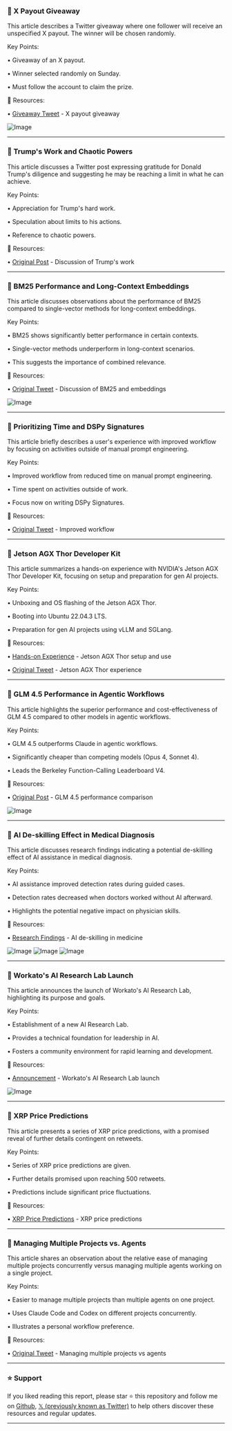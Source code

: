 ### 🤖 X Payout Giveaway

This article describes a Twitter giveaway where one follower will receive an unspecified X payout.  The winner will be chosen randomly.

Key Points:

• Giveaway of an X payout.

• Winner selected randomly on Sunday.

• Must follow the account to claim the prize.


🔗 Resources:

• [Giveaway Tweet](https://x.com/vishleshak89) - X payout giveaway

![Image](https://pbs.twimg.com/media/Gzj5oztXUAAzUy4?format=jpg&name=small)


---
### 🤖 Trump's Work and Chaotic Powers

This article discusses a Twitter post expressing gratitude for Donald Trump's diligence and suggesting he may be reaching a limit in what he can achieve.

Key Points:

• Appreciation for Trump's hard work.

• Speculation about limits to his actions.

• Reference to chaotic powers.



🔗 Resources:

• [Original Post](https://x.com/AlvigodOP/status/1961596476951232935) -  Discussion of Trump's work


---
### 🤖 BM25 Performance and Long-Context Embeddings

This article discusses observations about the performance of BM25 compared to single-vector methods for long-context embeddings.

Key Points:

• BM25 shows significantly better performance in certain contexts.

• Single-vector methods underperform in long-context scenarios.

•  This suggests the importance of combined relevance.


🔗 Resources:

• [Original Tweet](https://x.com/xueguang_ma/status/1961572872008470653) - Discussion of BM25 and embeddings

![Image](https://pbs.twimg.com/media/Gzhr0ADbkAQgHhh?format=jpg&name=small)


---
### 🤖  Prioritizing Time and DSPy Signatures

This article briefly describes a user's experience with improved workflow by focusing on activities outside of manual prompt engineering.

Key Points:

• Improved workflow from reduced time on manual prompt engineering.

• Time spent on activities outside of work.

•  Focus now on writing DSPy Signatures.



🔗 Resources:

• [Original Tweet](https://x.com/tech_optimist/status/1961570091234971899) -  Improved workflow


---
### 🚀 Jetson AGX Thor Developer Kit

This article summarizes a hands-on experience with NVIDIA's Jetson AGX Thor Developer Kit, focusing on setup and preparation for gen AI projects.

Key Points:

• Unboxing and OS flashing of the Jetson AGX Thor.

• Booting into Ubuntu 22.04.3 LTS.

• Preparation for gen AI projects using vLLM and SGLang.


🔗 Resources:

• [Hands-on Experience](https://t.co/mtEHLWe9Fm) -  Jetson AGX Thor setup and use

• [Original Tweet](https://x.com/Hacksterio/status/1961426567080354236) - Jetson AGX Thor experience


---
### 🤖 GLM 4.5 Performance in Agentic Workflows

This article highlights the superior performance and cost-effectiveness of GLM 4.5 compared to other models in agentic workflows.

Key Points:

• GLM 4.5 outperforms Claude in agentic workflows.

• Significantly cheaper than competing models (Opus 4, Sonnet 4).

• Leads the Berkeley Function-Calling Leaderboard V4.


🔗 Resources:

• [Original Post](https://x.com/TheAhmadOsman/status/1961174360280256645) - GLM 4.5 performance comparison

![Image](https://pbs.twimg.com/media/GzdypLiXoAAmf54?format=jpg&name=small)


---
### 🤖 AI De-skilling Effect in Medical Diagnosis

This article discusses research findings indicating a potential de-skilling effect of AI assistance in medical diagnosis.

Key Points:

• AI assistance improved detection rates during guided cases.

• Detection rates decreased when doctors worked without AI afterward.

•  Highlights the potential negative impact on physician skills.


🔗 Resources:

• [Research Findings](https://x.com/rohanpaul_ai/status/1961531696970629515) -  AI de-skilling in medicine

![Image](https://pbs.twimg.com/media/Gzi_XG7aoAEWqec?format=jpg&name=small)
![Image](https://pbs.twimg.com/media/Gzi_cO2bwAAo2hA?format=png&name=small)
![Image](https://pbs.twimg.com/media/Gzf26J2aQAAzB8s?format=jpg&name=240x240)


---
### 🤖 Workato's AI Research Lab Launch

This article announces the launch of Workato's AI Research Lab, highlighting its purpose and goals.

Key Points:

• Establishment of a new AI Research Lab.

• Provides a technical foundation for leadership in AI.

• Fosters a community environment for rapid learning and development.


🔗 Resources:

• [Announcement](https://x.com/Workato/status/1961525286509384121) - Workato's AI Research Lab launch

![Image](https://pbs.twimg.com/media/Gzi81hrXMAAGtjm?format=jpg&name=small)


---
### 🤖 XRP Price Predictions

This article presents a series of XRP price predictions, with a promised reveal of further details contingent on retweets.

Key Points:

• Series of XRP price predictions are given.

• Further details promised upon reaching 500 retweets.

• Predictions include significant price fluctuations.



🔗 Resources:

• [XRP Price Predictions](https://x.com/jaydee_757/status/1961450004360695922) -  XRP price predictions


---
### 🤖 Managing Multiple Projects vs. Agents

This article shares an observation about the relative ease of managing multiple projects concurrently versus managing multiple agents working on a single project.

Key Points:

• Easier to manage multiple projects than multiple agents on one project.

• Uses Claude Code and Codex on different projects concurrently.

•  Illustrates a personal workflow preference.


🔗 Resources:

• [Original Tweet](https://x.com/holdenmatt/status/1961506435151348139) - Managing multiple projects vs agents


---

### ⭐️ Support

If you liked reading this report, please star ⭐️ this repository and follow me on [Github](https://github.com/Drix10), [𝕏 (previously known as Twitter)](https://x.com/DRIX_10_) to help others discover these resources and regular updates.

---